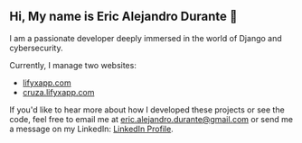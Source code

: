 ## Hi, My name is Eric Alejandro Durante 👋

I am a passionate developer deeply immersed in the world of Django and cybersecurity.

Currently, I manage two websites:

- [lifyxapp.com](https://lifyxapp.com)
- [cruza.lifyxapp.com](https://cruza.lifyxapp.com)

If you'd like to hear more about how I developed these projects or see the code, feel free to email me at eric.alejandro.durante@gmail.com or send me a message on my LinkedIn: [LinkedIn Profile](https://www.linkedin.com/in/eric-alejandro-durante-971a77233/).



<!--
**EricAlejandroDurante/EricAlejandroDurante** is a ✨ _special_ ✨ repository because its `README.md` (this file) appears on your GitHub profile.

Here are some ideas to get you started:

- 🔭 I’m currently working on ...
- 🌱 I’m currently learning ...
- 👯 I’m looking to collaborate on ...
- 🤔 I’m looking for help with ...
- 💬 Ask me about ...
- 📫 How to reach me: ...
- 😄 Pronouns: ...
- ⚡ Fun fact: ...
-->
